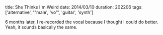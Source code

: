 title: She Thinks I'm Weird
date: 2014/03/10
duration: 202206
tags: ['alternative', '"male', 'vo"', 'guitar', 'synth']

6 months later, I re-recorded the vocal because I thought I could do better. Yeah, it sounds basically the same.
